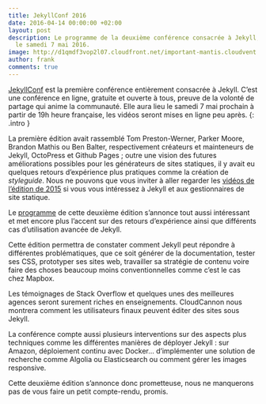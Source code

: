 ```yaml
---
title: JekyllConf 2016
date: 2016-04-14 00:00:00 +02:00
layout: post
description: Le programme de la deuxième conférence consacrée à Jekyll, qui aura lieu
  le samedi 7 mai 2016.
image: http://d1qmdf3vop2l07.cloudfront.net/important-mantis.cloudvent.net/compressed/1bdce97b1a6815888e0dadf72f1b19c5.png
author: frank
comments: true
---
```


[JekyllConf](http://jekyllconf.com/) est la première conférence entièrement consacrée à Jekyll. C’est une conférence en ligne, gratuite et ouverte à tous, preuve de la volonté de partage qui anime la communauté. Elle aura lieu le samedi 7 mai prochain à partir de 19h heure française, les vidéos seront mises en ligne peu après.
{: .intro }

La première édition avait rassemblé Tom Preston-Werner, Parker Moore, Brandon Mathis ou Ben Balter, respectivement créateurs et mainteneurs de Jekyll, OctoPress et Github Pages ; outre une vision des futures améliorations possibles pour les générateurs de sites statiques, il y avait eu quelques retours d’expérience plus pratiques comme la création de _styleguide_. Nous ne pouvons que vous inviter à aller regarder les [vidéos de l’édition de 2015](http://jekyllconf.com/2015/) si vous vous intéressez à Jekyll et aux gestionnaires de site statique.

Le [programme](http://jekyllconf.com/) de cette deuxième édition s’annonce tout aussi intéressant et met encore plus l’accent sur des retours d’expérience ainsi que différents cas d’utilisation avancée de Jekyll.

Cette édition permettra de constater comment Jekyll peut répondre à différentes problématiques, que ce soit générer de la documentation, tester ses CSS, prototyper ses sites web, travailler sa stratégie de contenu voire faire des choses beaucoup moins conventionnelles comme c’est le cas chez Mapbox.

Les témoignages de Stack Overflow et quelques unes des meilleures agences seront surement riches en enseignements. CloudCannon nous montrera comment les utilisateurs finaux peuvent éditer des sites sous Jekyll.

La conférence compte aussi plusieurs interventions sur des aspects plus techniques comme les différentes manières de déployer Jekyll : sur Amazon, déploiement continu avec Docker… d’implémenter une solution de recherche comme Algolia ou Elasticsearch ou comment gérer les images responsive.

Cette deuxième édition s’annonce donc prometteuse, nous ne manquerons pas de vous faire un petit compte-rendu, promis.
